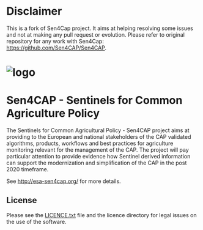 # Disclaimer

This is a fork of Sen4Cap project. It aims at helping resolving some issues and not at making any pull request or evolution. Please refer to original repository for any work with Sen4Cap: https://github.com/Sen4CAP/Sen4CAP.

# ![logo](http://esa-sen4cap.org/sites/default/files/sen4cap_logo_m.png)

# Sen4CAP - Sentinels for Common Agriculture Policy

The Sentinels for Common Agricultural Policy - Sen4CAP project aims at providing to the European and national stakeholders of the CAP validated algorithms, products, workflows and best practices for agriculture monitoring relevant for the management of the CAP. The project will pay particular attention to provide evidence how Sentinel derived information can support the modernization and simplification of the CAP in the post 2020 timeframe.

See http://esa-sen4cap.org/ for more details.

## License

Please see the [LICENCE.txt](LICENSE.txt) file and the licence directory for legal issues on the use of the software.
